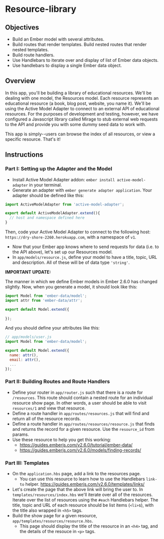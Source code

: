 # Resource-library

## Objectives

* Build an Ember model with several attributes. 
* Build routes that render templates. Build nested routes that render nested templates. 
* Build route handlers. 
* Use Handlebars to iterate over and display of list of Ember data objects. 
* Use handlebars to display a single Ember data object.

## Overview

In this app, you'll be building a library of educational resources. We'll be dealing with one model, the Resources model. Each resource represents an educational resource (a book, blog post, website, you name it). We'll be using the Active Model Adapter to connect to an external API of educational resources. For the purposes of development and testing, however, we have configured a Javascript library called Mirage to stub external web requests to the API and provide you with some dummy seed data to work with. 

This app is simply--users can browse the index of all resources, or view a specific resource. That's it!

## Instructions

### Part I: Setting up the Adapter and the Model

* Install Active Model Adapter addon: `ember install active-model-adapter` in your terminal. 
* Generate an adapter with `ember generate adapter application`. Your adapter should be defined like this:

```javascript
import ActiveModelAdapter from 'active-model-adapter';

export default ActiveModelAdapter.extend(){
  // host and namespace defined here
}
```

Then, code your Active Model Adapter to connect to the following host: `https://dry-shore-2260.herokuapp.com`, with a namespace of `v1`.
* Now that your Ember app knows where to send requests for data (i.e. to the API above), let's set up our Resources model. 
* In `app/models/resource.js`, define your model to have a title, topic, URL and description. All of these will be of data type `'string'`.

**IMPORTANT UPDATE:**

The manner in which we define Ember models in Ember 2.6.0 has changed slightly. Now, when you generate a model, it should look like this:

```javascript
import Model from 'ember-data/model';
import attr from 'ember-data/attr';

export default Model.extend({
  
});

```

And you should define your attributes like this:

```javascript
// app/models/user.js
import Model from 'ember-data/model';

export default Model.extend({
  name: attr(),
  email: attr(),
  ...
});
```

### Part II: Building Routes and Route Handlers

* Define your router in `app/router.js` such that there is a route for `/resources`. This route should contain a nested route for an individual resource show page. In other words, a user should be able to visit `resources/1` and view that resource.
* Define a route handler in `app/routes/resources.js` that will find and return all of the resource records. 
* Define a route handler in `app/routes/resources/resource.js` that finds and returns the record for a given resource. Use the `resource_id` from params. 
* Use these resource to help you get this working: 
  * https://guides.emberjs.com/v2.6.0/tutorial/ember-data/
  * https://guides.emberjs.com/v2.6.0/models/finding-records/

### Part III: Templates

* On the `application.hbs` page, add a link to the resources page. 
  * You can use this resource to learn how to use the Handlebars `link-to` helper. https://guides.emberjs.com/v2.6.0/templates/links/
* Let's create the page that the above link will bring the user to. In `templates/resources/index.hbs` we'll iterate over all of the resources. Iterate over the list of resources using the `#each` Handlebars helper. The title, topic and URL of each resource should be list items (`<li>`s), with the title also wrapped in `<h5>` tags. 
* Build the show page for a given resource, `app/templates/resources/resource.hbs`. 
  * This page should display the title of the resource in an `<h4>` tag, and the details of the resouce in `<p>` tags. 